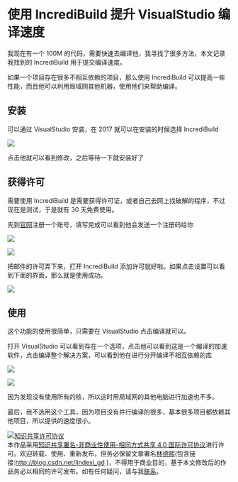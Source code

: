 
# 使用 IncrediBuild 提升 VisualStudio 编译速度

我现在有一个 100M 的代码，需要快速去编译他，我寻找了很多方法，本文记录我找到的 IncrediBuild 用于提交编译速度。

<!--more-->


<!-- CreateTime:2018/8/10 19:16:51 -->

<div id="toc"></div>
<!-- 标签：VisualStudio，软件 -->

如果一个项目存在很多不相互依赖的项目，那么使用 IncrediBuild 可以提高一些性能，而且他可以利用局域网其他机器，使用他们来帮助编译。

## 安装

可以通过 VisualStudio 安装，在 2017 就可以在安装的时候选择 IncrediBuild 

![](http://image.acmx.xyz/34fdad35-5dfe-a75b-2b4b-8c5e313038e2%2F20171215172352017121918950.jpg)

点击他就可以看到修改，之后等待一下就安装好了

## 获得许可

需要使用 IncrediBuild 是需要获得许可证，或者自己去网上找破解的程序，不过现在是测试，于是就有 30 天免费使用。

先到[官网](https://www.incredibuild.com/trial_download?upgrade=1)注册一个账号，填写完成可以看到他会发送一个注册码给你

![](http://image.acmx.xyz/34fdad35-5dfe-a75b-2b4b-8c5e313038e2%2F20171215172352017121918120.jpg)

![](http://image.acmx.xyz/34fdad35-5dfe-a75b-2b4b-8c5e313038e2%2F201712151723520171219181217.jpg)

把邮件的许可弄下来，打开 IncrediBuild 添加许可就好啦。如果点击设置可以看到下面的界面，那么就是使用成功。

![](http://image.acmx.xyz/34fdad35-5dfe-a75b-2b4b-8c5e313038e2%2F201712151723520171219181513.jpg)

## 使用

这个功能的使用很简单，只需要在 VisualStudio 点击编译就可以。

打开 VisualStudio 可以看到存在一个选项，点击他可以看到这是一个编译的加速软件，点击编译整个解决方案，可以看到他在进行分开编译不相互依赖的库

![](http://image.acmx.xyz/34fdad35-5dfe-a75b-2b4b-8c5e313038e2%2F201712151723520171219181659.jpg)

![](http://image.acmx.xyz/34fdad35-5dfe-a75b-2b4b-8c5e313038e2%2F201712151723520171219181435.jpg)

因为发现没有使用所有的核，所以这时用局域网的其他电脑进行加速也不多。

最后，我不选用这个工具，因为项目没有并行编译的很多，基本很多项目都依赖其他项目，所以提供的速度很小。





<a rel="license" href="http://creativecommons.org/licenses/by-nc-sa/4.0/"><img alt="知识共享许可协议" style="border-width:0" src="https://licensebuttons.net/l/by-nc-sa/4.0/88x31.png" /></a><br />本作品采用<a rel="license" href="http://creativecommons.org/licenses/by-nc-sa/4.0/">知识共享署名-非商业性使用-相同方式共享 4.0 国际许可协议</a>进行许可。欢迎转载、使用、重新发布，但务必保留文章署名[林德熙](http://blog.csdn.net/lindexi_gd)(包含链接:http://blog.csdn.net/lindexi_gd )，不得用于商业目的，基于本文修改后的作品务必以相同的许可发布。如有任何疑问，请与我[联系](mailto:lindexi_gd@163.com)。